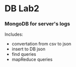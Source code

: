 # DB Lab2
### MongoDB for server's logs

Includes:
- convertation from csv to json
- insert to DB json
- find queries
- mapReduce queries
